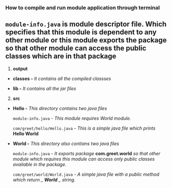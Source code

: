 ### How to compile and run module application through terminal

## `module-info.java` is module descriptor file. Which specifies that this module is dependent to any other module or this module exports the package so that other module can access the public classes which are in that package

1. **output**
  
  - **classes -** _It contains all the compiled classses_
 
  - **lib -** _It contains all the jar files_

2. **src**
  
 - **Hello -** _This directory contains two java files_
 
   `module-info.java` _- This module requires World module._
   
   `com/greet/hello/Hello.java` _- This is a simple java file which prints_ **Hello World**
 
 - **World -** _This directory also contians two java files_
 
   `module-info.java` _- It exports package_ **com.greet.world** _so that other module which requires this module can access only public classes available in the package._
   
   `com/greet/world/World.java` _- A simple java file with a public method which return _ **World** _ string._

